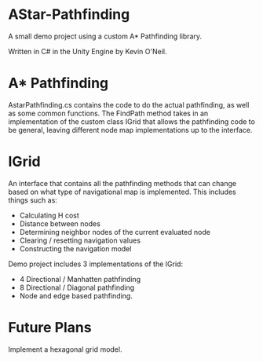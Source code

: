 # AStar-Pathfinding
A small demo project using a custom A* Pathfinding library.

Written in C# in the Unity Engine by Kevin O'Neil.

# A* Pathfinding
AstarPathfinding.cs contains the code to do the actual pathfinding, as well as some common functions.  The FindPath method takes in an implementation of the custom class IGrid that allows the pathfinding code to be general, leaving different node map implementations up to the interface.

# IGrid
An interface that contains all the pathfinding methods that can change based on what type of navigational map is implemented. This includes things such as:
* Calculating H cost
* Distance between nodes
* Determining neighbor nodes of the current evaluated node
* Clearing / resetting navigation values
* Constructing the navigation model

Demo project includes 3 implementations of the IGrid:
* 4 Directional / Manhatten pathfinding
* 8 Directional / Diagonal pathfinding
* Node and edge based pathfinding.

# Future Plans
Implement a hexagonal grid model.
